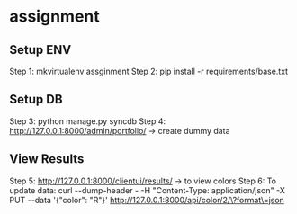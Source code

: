 assignment
==========

Setup ENV
--------
Step 1: mkvirtualenv assginment
Step 2: pip install -r requirements/base.txt

Setup DB
--------
Step 3: python manage.py syncdb
Step 4: http://127.0.0.1:8000/admin/portfolio/ -> create dummy data

View Results
------------
Step 5: http://127.0.0.1:8000/clientui/results/ -> to view colors
Step 6: To update data:
curl --dump-header - -H "Content-Type: application/json" -X PUT --data '{"color": "R"}' http://127.0.0.1:8000/api/color/2/\?format\=json

